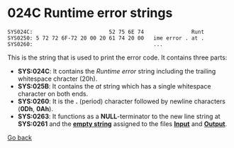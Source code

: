# 024C Runtime error strings

```
SYS024C:                        52 75 6E 74               Runt
SYS0250: 5 72 72 6F-72 20 00 20 61 74 20 00   ime error . at .
SYS0260:                                      ...
```

This is the string that is used to print the error code. It contains three parts:
- **SYS:024C**: It contains the *Runtime error* string including the trailing whitespace chracter (20h).
- **SYS:025B**: It contains the *at* string which has a single whitespace character on both ends.
- **SYS:0260**: It is the **.** (period) character followed by newline characters (**0Dh**, **0Ah**).
- **SYS:0263**: It functions as a **NULL**-terminator to the new line string at **SYS:0261** and the **[empty string](0263-DATA-COPYRIGHT.md)** assigned to the files **[Input](TEXT-FILE-TYPE.md)** and **[Output](TEXT-FILE-TYPE.md)**.

[Go back](../README.md)